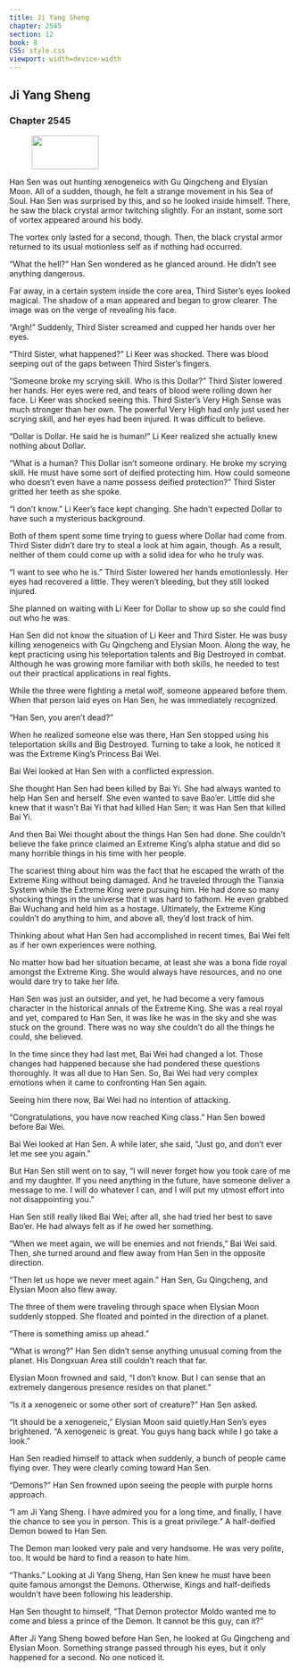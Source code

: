 ```yaml
---
title: Ji Yang Sheng
chapter: 2545
section: 12
book: 8
CSS: style.css
viewport: width=device-width
---
```


## Ji Yang Sheng

### Chapter 2545

<figure>
	<img src="../Images/gem.gif" alt="" id="gem" width="120" height="60" />
</figure>

Han Sen was out hunting xenogeneics with Gu Qingcheng and Elysian Moon. All of a sudden, though, he felt a strange movement in his Sea of Soul. Han Sen was surprised by this, and so he looked inside himself. There, he saw the black crystal armor twitching slightly. For an instant, some sort of vortex appeared around his body.

The vortex only lasted for a second, though. Then, the black crystal armor returned to its usual motionless self as if nothing had occurred.

“What the hell?” Han Sen wondered as he glanced around. He didn’t see anything dangerous.

Far away, in a certain system inside the core area, Third Sister’s eyes looked magical. The shadow of a man appeared and began to grow clearer. The image was on the verge of revealing his face.

“Argh!” Suddenly, Third Sister screamed and cupped her hands over her eyes.

“Third Sister, what happened?” Li Keer was shocked. There was blood seeping out of the gaps between Third Sister’s fingers.

“Someone broke my scrying skill. Who is this Dollar?” Third Sister lowered her hands. Her eyes were red, and tears of blood were rolling down her face. Li Keer was shocked seeing this. Third Sister’s Very High Sense was much stronger than her own. The powerful Very High had only just used her scrying skill, and her eyes had been injured. It was difficult to believe.

“Dollar is Dollar. He said he is human!” Li Keer realized she actually knew nothing about Dollar.

“What is a human? This Dollar isn’t someone ordinary. He broke my scrying skill. He must have some sort of deified protecting him. How could someone who doesn’t even have a name possess deified protection?” Third Sister gritted her teeth as she spoke.

“I don’t know.” Li Keer’s face kept changing. She hadn’t expected Dollar to have such a mysterious background.

Both of them spent some time trying to guess where Dollar had come from. Third Sister didn’t dare try to steal a look at him again, though. As a result, neither of them could come up with a solid idea for who he truly was.

“I want to see who he is.” Third Sister lowered her hands emotionlessly. Her eyes had recovered a little. They weren’t bleeding, but they still looked injured.

She planned on waiting with Li Keer for Dollar to show up so she could find out who he was.

Han Sen did not know the situation of Li Keer and Third Sister. He was busy killing xenogeneics with Gu Qingcheng and Elysian Moon. Along the way, he kept practicing using his teleportation talents and Big Destroyed in combat. Although he was growing more familiar with both skills, he needed to test out their practical applications in real fights.

While the three were fighting a metal wolf, someone appeared before them. When that person laid eyes on Han Sen, he was immediately recognized.

“Han Sen, you aren’t dead?”

When he realized someone else was there, Han Sen stopped using his teleportation skills and Big Destroyed. Turning to take a look, he noticed it was the Extreme King’s Princess Bai Wei.

Bai Wei looked at Han Sen with a conflicted expression.

She thought Han Sen had been killed by Bai Yi. She had always wanted to help Han Sen and herself. She even wanted to save Bao’er. Little did she knew that it wasn’t Bai Yi that had killed Han Sen; it was Han Sen that killed Bai Yi.

And then Bai Wei thought about the things Han Sen had done. She couldn’t believe the fake prince claimed an Extreme King’s alpha statue and did so many horrible things in his time with her people.

The scariest thing about him was the fact that he escaped the wrath of the Extreme King without being damaged. And he traveled through the Tianxia System while the Extreme King were pursuing him. He had done so many shocking things in the universe that it was hard to fathom. He even grabbed Bai Wuchang and held him as a hostage. Ultimately, the Extreme King couldn’t do anything to him, and above all, they’d lost track of him.

Thinking about what Han Sen had accomplished in recent times, Bai Wei felt as if her own experiences were nothing.

No matter how bad her situation became, at least she was a bona fide royal amongst the Extreme King. She would always have resources, and no one would dare try to take her life.

Han Sen was just an outsider, and yet, he had become a very famous character in the historical annals of the Extreme King. She was a real royal and yet, compared to Han Sen, it was like he was in the sky and she was stuck on the ground. There was no way she couldn’t do all the things he could, she believed.

In the time since they had last met, Bai Wei had changed a lot. Those changes had happened because she had pondered these questions thoroughly. It was all due to Han Sen. So, Bai Wei had very complex emotions when it came to confronting Han Sen again.

Seeing him there now, Bai Wei had no intention of attacking.

“Congratulations, you have now reached King class.” Han Sen bowed before Bai Wei.

Bai Wei looked at Han Sen. A while later, she said, “Just go, and don’t ever let me see you again.”

But Han Sen still went on to say, “I will never forget how you took care of me and my daughter. If you need anything in the future, have someone deliver a message to me. I will do whatever I can, and I will put my utmost effort into not disappointing you.”

Han Sen still really liked Bai Wei; after all, she had tried her best to save Bao’er. He had always felt as if he owed her something.

“When we meet again, we will be enemies and not friends,” Bai Wei said. Then, she turned around and flew away from Han Sen in the opposite direction.

“Then let us hope we never meet again.” Han Sen, Gu Qingcheng, and Elysian Moon also flew away.

The three of them were traveling through space when Elysian Moon suddenly stopped. She floated and pointed in the direction of a planet.

“There is something amiss up ahead.”

“What is wrong?” Han Sen didn’t sense anything unusual coming from the planet. His Dongxuan Area still couldn’t reach that far.

Elysian Moon frowned and said, “I don’t know. But I can sense that an extremely dangerous presence resides on that planet.”

“Is it a xenogeneic or some other sort of creature?” Han Sen asked.

“It should be a xenogeneic,” Elysian Moon said quietly.Han Sen’s eyes brightened. “A xenogeneic is great. You guys hang back while I go take a look.”

Han Sen readied himself to attack when suddenly, a bunch of people came flying over. They were clearly coming toward Han Sen.

“Demons?” Han Sen frowned upon seeing the people with purple horns approach.

“I am Ji Yang Sheng. I have admired you for a long time, and finally, I have the chance to see you in person. This is a great privilege.” A half-deified Demon bowed to Han Sen.

The Demon man looked very pale and very handsome. He was very polite, too. It would be hard to find a reason to hate him.

“Thanks.” Looking at Ji Yang Sheng, Han Sen knew he must have been quite famous amongst the Demons. Otherwise, Kings and half-deifieds wouldn’t have been following his leadership.

Han Sen thought to himself, “That Demon protector Moldo wanted me to come and bless a prince of the Demon. It cannot be this guy, can it?”

After Ji Yang Sheng bowed before Han Sen, he looked at Gu Qingcheng and Elysian Moon. Something strange passed through his eyes, but it only happened for a second. No one noticed it.